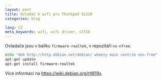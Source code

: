 ```yaml
---
layout: post
title: Ovladač k wifi pro Thinkpad SL510
categories: blog

lang: CZ
meta_keywords: wifi, wifi driver, sl510
---
```


Ovladače jsou v balíku `firmware-realtek`, v repozitáři `no-nfree`.

``` bash
echo "deb http://http.debian.net/debian/ wheezy main contrib non-free" >> /etc/apt/sources.list
apt-get update
apt-get install firmware-realtek
```

Více informací na <https://wiki.debian.org/rtl819x>.

